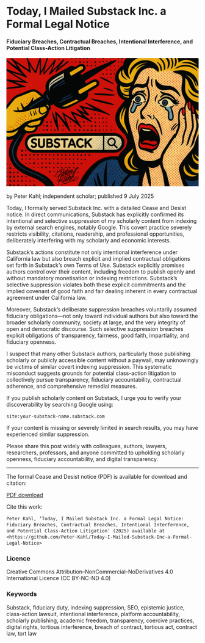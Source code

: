 # Today, I Mailed Substack Inc. a Formal Legal Notice

#### Fiduciary Breaches, Contractual Breaches, Intentional Interference, and Potential Class-Action Litigation

![alt text](https://github.com/Peter-Kahl/Today-I-Mailed-Substack-Inc-a-Formal-Legal-Notice/blob/main/substack_tortious_silencing.jpg?raw=true)

by Peter Kahl; independent scholar; published 9 July 2025

Today, I formally served Substack Inc. with a detailed Cease and Desist notice. In direct communications, Substack has explicitly confirmed its intentional and selective suppression of my scholarly content from indexing by external search engines, notably Google. This covert practice severely restricts visibility, citations, readership, and professional opportunities, deliberately interfering with my scholarly and economic interests.

Substack’s actions constitute not only intentional interference under California law but also breach explicit and implied contractual obligations set forth in Substack’s own Terms of Use. Substack explicitly promises authors control over their content, including freedom to publish openly and without mandatory monetisation or indexing restrictions. Substack’s selective suppression violates both these explicit commitments and the implied covenant of good faith and fair dealing inherent in every contractual agreement under California law.

Moreover, Substack’s deliberate suppression breaches voluntarily assumed fiduciary obligations—not only toward individual authors but also toward the broader scholarly community, society at large, and the very integrity of open and democratic discourse. Such selective suppression breaches explicit obligations of transparency, fairness, good faith, impartiality, and fiduciary openness.

I suspect that many other Substack authors, particularly those publishing scholarly or publicly accessible content without a paywall, may unknowingly be victims of similar covert indexing suppression. This systematic misconduct suggests grounds for potential class-action litigation to collectively pursue transparency, fiduciary accountability, contractual adherence, and comprehensive remedial measures.

If you publish scholarly content on Substack, I urge you to verify your discoverability by searching Google using:

```
site:your-substack-name.substack.com
```

If your content is missing or severely limited in search results, you may have experienced similar suppression.

Please share this post widely with colleagues, authors, lawyers, researchers, professors, and anyone committed to upholding scholarly openness, fiduciary accountability, and digital transparency.

---

The formal Cease and Desist notice (PDF) is available for download and citation:

[PDF download](https://raw.githubusercontent.com/Peter-Kahl/Today-I-Mailed-Substack-Inc-a-Formal-Legal-Notice/master/Substack_Cease_&_Desist_2025-07-09.pdf)

Cite this work:

```
Peter Kahl, ‘Today, I Mailed Substack Inc. a Formal Legal Notice: Fiduciary Breaches, Contractual Breaches, Intentional Interference, and Potential Class-Action Litigation’ (2025) available at <https://github.com/Peter-Kahl/Today-I-Mailed-Substack-Inc-a-Formal-Legal-Notice>
```
### Licence
Creative Commons Attribution–NonCommercial–NoDerivatives 4.0 International Licence (CC BY-NC-ND 4.0)

### Keywords
Substack, fiduciary duty, indexing suppression, SEO, epistemic justice, class-action lawsuit, intentional interference, platform accountability, scholarly publishing, academic freedom, transparency, coercive practices, digital rights, tortious interference, breach of contract, tortious act, contract law, tort law
